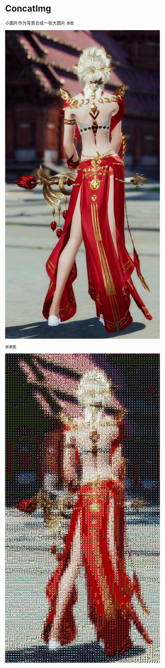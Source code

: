 # ConcatImg
小图片作为背景合成一张大图片
`原图`

![images](https://github.com/SmallCao/ConcatImg/blob/master/images/999.jpg)

`效果图`

![images](https://github.com/SmallCao/ConcatImg/blob/master/images/bbb.jpg)



